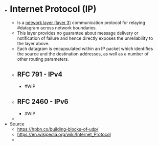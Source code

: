 - # Internet Protocol (IP)
	- Is a [network layer (layer 3)]( ((64412719-7dde-4652-ae30-ed9ed4768876)) ) communication protocol for relaying #datagram across network boundaries.
	- This layer provides no guarantee about message delivery or notification of failure and hence directly exposes the unreliability to the layer above.
	- Each datagram is encapsulated within an IP packet which identifies the source and the destination addresses, as well as a number of other routing parameters.
	- ## RFC 791 - IPv4
		- #WIP
	- ## RFC 2460 - IPv6
		- #WIP
	-
- Source
	- https://hpbn.co/building-blocks-of-udp/
	- https://en.wikipedia.org/wiki/Internet_Protocol
	-